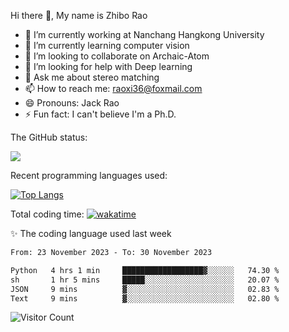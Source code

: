 Hi there 👋, My name is Zhibo Rao
- 🔭 I’m currently working at Nanchang Hangkong University
- 🌱 I’m currently learning computer vision
- 👯 I’m looking to collaborate on Archaic-Atom
- 🤔 I’m looking for help with Deep learning
- 💬 Ask me about stereo matching
- 📫 How to reach me: raoxi36@foxmail.com
- 😄 Pronouns: Jack Rao
- ⚡ Fun fact: I can't believe I'm a Ph.D.

The GitHub status:

![](https://github-readme-stats.vercel.app/api?username=ZhiboRao)

Recent programming languages used:

[![Top Langs](https://github-readme-stats.vercel.app/api/top-langs/?username=ZhiboRao&layout=compact)](https://github.com/anuraghazra/github-readme-stats)

Total coding time: [![wakatime](https://wakatime.com/badge/user/51ec5ec7-4742-4243-9eea-732ade32c0b7.svg)](https://wakatime.com/@51ec5ec7-4742-4243-9eea-732ade32c0b7)

✨ The coding language used last week 
<!--START_SECTION:waka-->

```txt
From: 23 November 2023 - To: 30 November 2023

Python   4 hrs 1 min     ██████████████████▓░░░░░░   74.30 %
sh       1 hr 5 mins     █████░░░░░░░░░░░░░░░░░░░░   20.07 %
JSON     9 mins          ▓░░░░░░░░░░░░░░░░░░░░░░░░   02.83 %
Text     9 mins          ▓░░░░░░░░░░░░░░░░░░░░░░░░   02.80 %
```

<!--END_SECTION:waka-->

![Visitor Count](https://profile-counter.glitch.me/Raohaocheng/count.svg)
